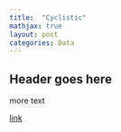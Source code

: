 ```yaml
---
title:  "Cyclistic"
mathjax: true
layout: post
categories: Data
---
```


## Header goes here

more text

[link](https://github.com/kaijensen1)

